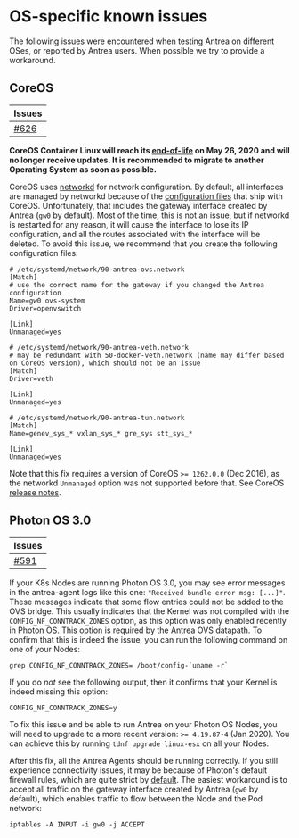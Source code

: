 # OS-specific known issues

The following issues were encountered when testing Antrea on different OSes, or
reported by Antrea users. When possible we try to provide a workaround.

## CoreOS

| Issues |
| ------ |
| [#626](https://github.com/vmware-tanzu/antrea/issues/626) |

**CoreOS Container Linux will reach its
  [end-of-life](https://coreos.com/os/eol/) on May 26, 2020 and will no longer
  receive updates. It is recommended to migrate to another Operating System as
  soon as possible.**

CoreOS uses
[networkd](https://coreos.com/os/docs/latest/network-config-with-networkd.html)
for network configuration. By default, all interfaces are managed by networkd
because of the [configuration
files](https://github.com/coreos/init/tree/master/systemd/network) that ship
with CoreOS. Unfortunately, that includes the gateway interface created by
Antrea (`gw0` by default). Most of the time, this is not an issue, but if
networkd is restarted for any reason, it will cause the interface to lose its IP
configuration, and all the routes associated with the interface will be
deleted. To avoid this issue, we recommend that you create the following
configuration files:
```
# /etc/systemd/network/90-antrea-ovs.network
[Match]
# use the correct name for the gateway if you changed the Antrea configuration
Name=gw0 ovs-system
Driver=openvswitch

[Link]
Unmanaged=yes
```
```
# /etc/systemd/network/90-antrea-veth.network
# may be redundant with 50-docker-veth.network (name may differ based on CoreOS version), which should not be an issue
[Match]
Driver=veth

[Link]
Unmanaged=yes
```
```
# /etc/systemd/network/90-antrea-tun.network
[Match]
Name=genev_sys_* vxlan_sys_* gre_sys stt_sys_*

[Link]
Unmanaged=yes
```

Note that this fix requires a version of CoreOS `>= 1262.0.0` (Dec 2016), as the
networkd `Unmanaged` option was not supported before that. See CoreOS [release
notes](https://coreos.com/releases/).

## Photon OS 3.0

| Issues |
| ------ |
| [#591](https://github.com/vmware-tanzu/antrea/issues/591) |

If your K8s Nodes are running Photon OS 3.0, you may see error messages in the
antrea-agent logs like this one: `"Received bundle error msg: [...]"`. These
messages indicate that some flow entries could not be added to the OVS
bridge. This usually indicates that the Kernel was not compiled with the
`CONFIG_NF_CONNTRACK_ZONES` option, as this option was only enabled recently in
Photon OS. This option is required by the Antrea OVS datapath. To confirm that
this is indeed the issue, you can run the following command on one of your
Nodes:
```
grep CONFIG_NF_CONNTRACK_ZONES= /boot/config-`uname -r`
```
If you do *not* see the following output, then it confirms that your Kernel is
indeed missing this option:
```
CONFIG_NF_CONNTRACK_ZONES=y
```

To fix this issue and be able to run Antrea on your Photon OS Nodes, you will
need to upgrade to a more recent version: `>= 4.19.87-4` (Jan 2020). You can
achieve this by running `tdnf upgrade linux-esx` on all your Nodes.

After this fix, all the Antrea Agents should be running correctly. If you still
experience connectivity issues, it may be because of Photon's default firewall
rules, which are quite strict by
[default](https://vmware.github.io/photon/assets/files/html/3.0/photon_admin/default-firewall-settings.html). The
easiest workaround is to accept all traffic on the gateway interface created by
Antrea (`gw0` by default), which enables traffic to flow between the Node and
the Pod network:
```
iptables -A INPUT -i gw0 -j ACCEPT
```
